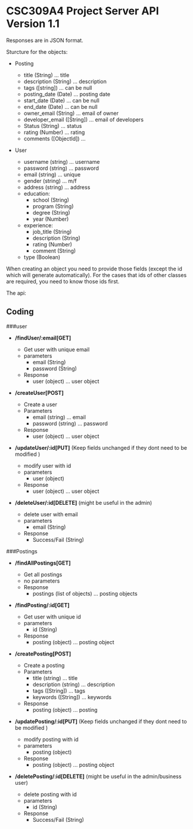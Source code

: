 CSC309A4 Project Server API Version 1.1
=========================

Responses are in JSON format.

Sturcture for the objects:
* Posting
    * title (String) ... title
    * description (String) ... description
    * tags ([string]) ... can be null
    * posting_date (Date) ... posting date
    * start_date (Date) ... can be null
    * end_date (Date) ... can be null
    * owner_email (String) ... email of owner
    * developer_email ([String]) ... email of developers
    * Status (String) ... status
    * rating (Number) ... rating
    * comments ([ObjectId]) ...

* User
    * username (string) ... username
    * password (string) ... password
    * email (string) ... unique
    * gender (string) ... m/f
    * address (string) ... address
    * education: 
        * school (String)
        * program (String)
        * degree (String)
        * year (Number)
    * experience: 
        * job_title (String)
        * description (String)
        * rating (Number)
        * comment (String)
    * type (Boolean)

When creating an object you need to provide those fields (except the id which will generate automatically). For the cases that ids of other classes are required, you need to know those ids first.

The api: 

Coding
--------

###user
* **/findUser/:email[GET]**
    * Get user with unique email
    * parameters
        * email (String)
        * password (String)
    * Response
        * user (object) ... user object
        
* **/createUser[POST]**
    * Create a user
    * Parameters
        * email (string) ... email
        * password (string) ... password
    * Response
        * user (object) ... user object

* **/updateUser/:id[PUT]** (Keep fields unchanged if they dont need to be modified )
    * modify user with id
    * parameters
        * user (object)
    * Response
        * user (object) ... user object
        
* **/deleteUser/:id[DELETE]** (might be useful in the admin)
    * delete user with email
    * parameters
        * email (String)
    * Response
        * Success/Fail (String)

###Postings
* **/findAllPostings[GET]**
    * Get all postings
    * no parameters
    * Response
        * postings (list of objects) ... posting objects

* **/findPosting/:id[GET]**
    * Get user with unique id
    * parameters
        * id (String)
    * Response
        * posting (object) ... posting object
        
* **/createPosting[POST]**
    * Create a posting
    * Parameters
        * title (string) ... title
        * description (string) ... description
        * tags ([String]) ... tags
        * keywords ([String]) ... keywords
    * Response
        * posting (object) ... posting

* **/updatePosting/:id[PUT]** (Keep fields unchanged if they dont need to be modified )
    * modify posting with id
    * parameters
        * posting (object)
    * Response
        * posting (object) ... posting object
        
* **/deletePosting/:id[DELETE]** (might be useful in the admin/business user)
    * delete posting with id
    * parameters
        * id (String)
    * Response
        * Success/Fail (String)

